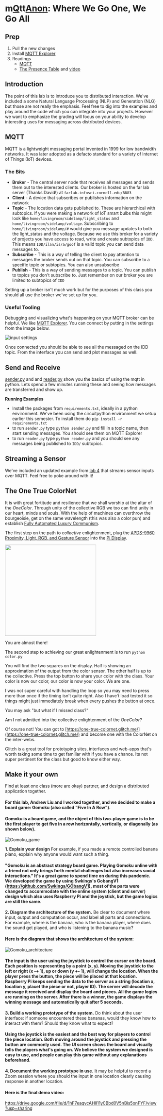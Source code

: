 # m[Q](https://en.wikipedia.org/wiki/QAnon)tt[Anon](https://en.wikipedia.org/wiki/QAnon): Where We Go One, We Go All

## Prep

1. Pull the new changes
2. Install [MQTT Explorer](http://mqtt-explorer.com/)
3. Readings 
   * [MQTT](#MQTT)
   * [The Presence Table](https://dl.acm.org/doi/10.1145/1935701.1935800) and [video](https://vimeo.com/15932020)


## Introduction

The point of this lab is to introduce you to distributed interaction. We've included a some Natural Language Processing (NLP) and Generation (NLG) but those are not really the emphasis. Feel free to dig into the examples and play around the code which you can integrate into your projects. However we want to emphasize the grading will focus on your ability to develop interesting uses for messaging across distributed devices. 

## MQTT

MQTT is a lightweight messaging portal invented in 1999 for low bandwidth networks. It was later adopted as a defacto standard for a variety of Internet of Things (IoT) devices. 

### The Bits

* **Broker** - The central server node that receives all messages and sends them out to the interested clients. Our broker is hosted on the far lab server (Thanks David!) at `farlab.infosci.cornell.edu/8883`
* **Client** - A device that subscribes or publishes information on the network
* **Topic** - The location data gets published to. These are hierarchical with subtopics. If you were making a network of IoT smart bulbs this might look like `home/livingroom/sidelamp/light_status` and `home/livingroom/sidelamp/voltage`. Subscribing to `home/livingroom/sidelamp/#` would give you message updates to both the light_status and the voltage. Because we use this broker for a variety of projects you have access to read, write and create subtopics of `IDD`. This means `IDD/ilan/is/a/goof` is a valid topic you can send data messages to.
*  **Subscribe** - This is a way of telling the client to pay attention to messages the broker sends out on that topic. You can subscribe to a specific topic or subtopics. You can also unsubscribe
* **Publish** - This is a way of sending messages to a topic. You can publish to topics you don't subscribe to. Just remember on our broker you are limited to subtopics of `IDD`

Setting up a broker isn't much work but for the purposes of this class you should all use the broker we've set up for you. 

### Useful Tooling

Debugging and visualizing what's happening on your MQTT broker can be helpful. We like [MQTT Explorer](http://mqtt-explorer.com/). You can connect by putting in the settings from the image below.



![input settings](https://github.com/FAR-Lab/Interactive-Lab-Hub/blob/Spring2021/Lab%206/imgs/mqtt_explorer.png?raw=true)



Once connected you should be able to see all the messaged on the IDD topic. From the interface you can send and plot messages as well.



## Send and Receive 

[sender.py](./sender.py) and and [reader.py](./reader.py) show you the basics of using the mqtt in python.  Lets spend a few minutes running these and seeing how messages are transferred and show up. 

**Running Examples**

* Install the packages from `requirements.txt`, ideally in a python environment. We've been using the circuitpython environment we setup earlier this semester. To install them do `pip install -r requirements.txt`
* to run `sender.py` type `python sender.py` and fill in a topic name, then start sending messages. You should see them on MQTT Explorer
* to run `reader.py` type `python reader.py` and you should see any messages being published to `IDD/` subtopics.

## Streaming a Sensor

We've included an updated example from [lab 4](https://github.com/FAR-Lab/Interactive-Lab-Hub/tree/Spring2021/Lab%204) that streams sensor inputs over MQTT. Feel free to poke around with it!

## The One True ColorNet

It is with great fortitude and resilience that we shall worship at the altar of the *OneColor*. Through unity of the collective RGB we too can find unity in our heart, minds and souls. With the help of machines can  overthrow the bourgeoisie, get on the same wavelength (this was also a color pun) and establish [Fully Automated Luxury Communism](https://en.wikipedia.org/wiki/Fully_Automated_Luxury_Communism).

The first step on the path to *collective* enlightenment, plug the [APDS-9960 Proximity, Light, RGB, and Gesture Sensor](https://www.adafruit.com/product/3595) into the [Pi Display](https://www.adafruit.com/product/4393).

<img src="https://cdn-shop.adafruit.com/970x728/3595-03.jpg" height="300">

You are almost there!

The second step to achieving our great enlightenment is to run `python color.py`

You will find the two squares on the display. Half is showing an approximation of the output from the color sensor. The other half is up to the collective. Press the top button to share your color with the class. Your color is now our color, our color is now your color. We are one. 

I was not super careful with handling the loop so you may need to press more than once if the timing isn't quite right. Also I have't load tested it so things might just immediately break when every pushes the button at once.

You may ask "but what if I missed class?"

Am I not admitted into the collective enlightenment of the *OneColor*?

Of course not! You can got to [https://one-true-colornet.glitch.me/](https://one-true-colornet.glitch.me/) and become one with the ColorNet on the inter-webs.

Glitch is a great tool for prototyping sites, interfaces and web-apps that's worth taking some time to get familiar with if you have a chance. Its not super pertinent for the class but good to know either way. 



## Make it your own

Find at least one class (more are okay) partner, and design a distributed application together.


#### For this lab, Andrew Liu and I worked together, and we decided to make a board game: Gomoku (also called "Five In A Row").


#### Gomoku is a board game, and the object of this two-player game is to be the first player to get five in a row horizontally, vertically, or diagonally (as shown below).


![Gomoku_game](https://github.com/quinn997/Interactive-Lab-Hub/blob/Spring2021/Lab%206/Gomoku%20rules.png?raw=true)



**1. Explain your design** For example, if you made a remote controlled banana piano, explain why anyone would want such a thing.


#### "Gomoku is an abstract strategy board game. Playing Gomoku online with a friend not only brings forth mental challenges but also increases social interactions." It's a great game to spend time on during this pandemic. We developed the game by using Swkings's GobangV1 (https://github.com/Swkings/GObangV1), most of the parts were changed to accommodate with the online system (client and server) design which also uses Raspberry Pi and the joystick, but the game logics are still the same. 


**2. Diagram the architecture of the system.** Be clear to document where input, output and computation occur, and label all parts and connections. For example, where is the banana, who is the banana player, where does the sound get played, and who is listening to the banana music?


#### Here is the diagram that shows the architecture of the system:


![Gomoku_architecture](https://github.com/quinn997/Interactive-Lab-Hub/blob/Spring2021/Lab%206/Gomoku_Architecture.jpg?raw=true)


#### The input is the user using the joystick to control the cursor on the board. Each position is representing by a point (x, y). Moving the joystick to the left or right (x -+ 1), up or down (y +- 1), will change the location. When the player press the button, the piece will be placed at that location. Raspberry Pi keeps sending the data to the server as a string (location x, location y, placet the piece or not, player ID). The server will decode the message it received and display the board and pieces. All the game logics are running on the server. After there is a winner, the game displays the winning message and automatically quit after 5 seconds. 


**3. Build a working prototype of the system.** Do think about the user interface: if someone encountered these bananas, would they know how to interact with them? Should they know what to expect?

#### Using the joystick is the easiest and the best way for players to control the piece location. Both moving around the joystick and pressing the button are commonly used. The UI screen shows the board and visually tells the players what's going on. We believe the system we designed is easy to use, and people can play this game without any explanations beforehand.


**4. Document the working prototype in use.** It may be helpful to record a Zoom session where you should the input in one location clearly causing response in another location.

#### Here is the final demo video:

https://drive.google.com/file/d/1hF7eaqvcAHlI11y0Bbd0V5nBis5onFYF/view?usp=sharing

